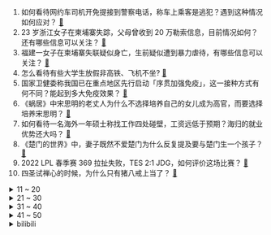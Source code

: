 1. 如何看待网约车司机开免提接到警察电话，称车上乘客是逃犯？遇到这种情况如何应对？ [:link:](https://www.zhihu.com/question/517443016)
2. 23 岁浙江女子在柬埔寨失踪，父母曾收到 20 万勒索信息，目前情况如何？还有哪些信息可以关注？ [:link:](https://www.zhihu.com/question/517231180)
3. 福建一女子在柬埔寨失联疑似身亡，生前疑似遭到暴力虐待，有哪些信息可以关注？ [:link:](https://www.zhihu.com/question/517519304)
4. 怎么看待有些大学生放假非高铁、飞机不坐? [:link:](https://www.zhihu.com/question/517075226)
5. 国家卫健委称我国已在重点地区先行启动「序贯加强免疫」，这一接种方式有何不同？能起到多大免疫效果？ [:link:](https://www.zhihu.com/question/517475909)
6. 《蜗居》中宋思明的老丈人为什么不选择培养自己的女儿成为高官，而要选择培养宋思明？ [:link:](https://www.zhihu.com/question/515902683)
7. 如何看待一名海外一年硕士称找工作四处碰壁，工资远低于预期？海归的就业优势还大吗？ [:link:](https://www.zhihu.com/question/517142612)
8. 《楚门的世界》中，妻子既然不爱楚门为什么反复提及要与楚门生一个孩子？ [:link:](https://www.zhihu.com/question/305864895)
9. 2022 LPL 春季赛 369 拉扯失败，TES 2:1 JDG，如何评价这场比赛？ [:link:](https://www.zhihu.com/question/517508877)
10. 四圣试禅心的时候，为什么只有猪八戒上当了？ [:link:](https://www.zhihu.com/question/517036783)
<details>
<summary>11 ~ 20</summary>

11. 如果我身高3米，不会打篮球，能进NBA吗？ [:link:](https://www.zhihu.com/question/516178420)
12. 在幼儿园时期，孩子最应该学到什么？ [:link:](https://www.zhihu.com/question/20261213)
13. 如何看待羽生结弦在冬奥来临之际频繁登上热搜？ [:link:](https://www.zhihu.com/question/507514601)
14. 乌克兰遭遇大规模网络攻击，国防部、武装部队、银行等网站关闭，发生了什么？ [:link:](https://www.zhihu.com/question/516850068)
15. 如果让你重新从大一学金融，你会怎么做？ [:link:](https://www.zhihu.com/question/515846998)
16. 《楚门的世界》里楚门的妻子是演员，还要和他发生关系，岂不是代价太大？ [:link:](https://www.zhihu.com/question/59474116)
17. 有线鼠标好还是无线鼠标好？ [:link:](https://www.zhihu.com/question/26764716)
18. 如何评价肯尼思·布拉纳、盖尔·加朵主演的电影《尼罗河上的惨案》？ [:link:](https://www.zhihu.com/question/515935312)
19. 国家发改委发文「引导外卖等平台下调商户服务费」，美团股价大跌超  15% ，这会带来哪些影响？ [:link:](https://www.zhihu.com/question/517295368)
20. 有人说「别的国家用苹果手机的很少，在中国很多」，真的是这样吗？ [:link:](https://www.zhihu.com/question/515053858)
</details>
<details>
<summary>21 ~ 30</summary>

21. 西安一女子花 1.9 万请的月嫂被发现一周内 20 多次打骂婴儿，警方已介入，怎样才能找到靠谱的月嫂？ [:link:](https://www.zhihu.com/question/517435497)
22. 考完科二，用私家车练科三被交警把车拦了，会不会影响所有已过成绩？ [:link:](https://www.zhihu.com/question/515450357)
23. 英国男子 4x100 米接力东京奥运银牌被取消，苏炳添谢震业吴智强汤星强或递补获铜牌，这有怎样的意义？ [:link:](https://www.zhihu.com/question/517388025)
24. 怎么看待特斯拉2022年1月国内销量（零售）19346辆，环比去年12月（70602辆）下降73％？ [:link:](https://www.zhihu.com/question/516577123)
25. 在国内买的电脑带去日本需要给NHK交钱吗？ [:link:](https://www.zhihu.com/question/515387108)
26. 现在整个 Web 前端是「屎山」吗？ [:link:](https://www.zhihu.com/question/511853234)
27. 如果你有机会重新选择，你还会选择遇见你喜欢的人吗？ [:link:](https://www.zhihu.com/question/514064346)
28. 程序员的你，有哪些炫技的代码写法？ [:link:](https://www.zhihu.com/question/438686773)
29. 为什么班里什么事老师都知道？ [:link:](https://www.zhihu.com/question/510673113)
30. 孩子上小学一年级，怎么教育？ [:link:](https://www.zhihu.com/question/511061887)
</details>
<details>
<summary>31 ~ 40</summary>

31. 请问你们相不相信网恋？ [:link:](https://www.zhihu.com/question/509317107)
32. 如何评价马思纯在电视剧《江照黎明》中的表现？ [:link:](https://www.zhihu.com/question/513615404)
33. 忘记一个很喜欢的人要多久呀？ [:link:](https://www.zhihu.com/question/517506009)
34. 2022 KPL 春季赛广州TTG 0:3 XYG，如何评价这场比赛？ [:link:](https://www.zhihu.com/question/517515346)
35. 月入多少有安全感？ [:link:](https://www.zhihu.com/question/515269217)
36. 上古汉语为什么这么多含义过于精细的字？ [:link:](https://www.zhihu.com/question/516725346)
37. 一瞬间放弃暗恋了很久的人，是什么感觉？ [:link:](https://www.zhihu.com/question/515978787)
38. 一台台式机的寿命是几年? [:link:](https://www.zhihu.com/question/384873330)
39. 在奢侈品的疯狂涨价下，消费者是否还能追得上？ [:link:](https://www.zhihu.com/question/394986599)
40. 有没有适合 emo 发的文案？ [:link:](https://www.zhihu.com/question/511530621)
</details>
<details>
<summary>41 ~ 50</summary>

41. 两个人在一起什么最重要呀? [:link:](https://www.zhihu.com/question/513423743)
42. 职场中败给了小人，如何自处？ [:link:](https://www.zhihu.com/question/508613579)
43. 虽然猫比狗行动灵活，但有时候觉得猫似乎没有狗聪明，这是错觉吗？ [:link:](https://www.zhihu.com/question/440709934)
44. 为什么《原神》圣遗物是 5 件？ [:link:](https://www.zhihu.com/question/514588046)
45. 《名侦探柯南》如何结尾会伤害到所有读者？ [:link:](https://www.zhihu.com/question/469753726)
46. 初三上学期290.5，下学期还有救吗？ [:link:](https://www.zhihu.com/question/512829740)
47. 怎么维持对爱豆的喜欢? [:link:](https://www.zhihu.com/question/516599273)
48. 你能够接受自己的平庸吗? [:link:](https://www.zhihu.com/question/516784702)
49. PMP 考试一定要报培训班吗？ [:link:](https://www.zhihu.com/question/280509086)
50. 有没有一些充满少年感的文案？ [:link:](https://www.zhihu.com/question/509569159)
</details><details>
<summary>bilibili</summary>

1. 哥 哥 天 下 第 一 [:link:](//www.bilibili.com/video/BV1Au411R7Gw)
2. 快！ [:link:](//www.bilibili.com/video/BV1Li4y127tD)
3. 6分钟讲明白什么是洗钱 [:link:](//www.bilibili.com/video/BV1M34y1C71Z)
4. 【时代少年团】《光环中的少年——“辞旧”》 [:link:](//www.bilibili.com/video/BV1wb4y1t7Yo)
5. 劫匪：找到你的把柄啦！！哈哈哈哈哈哈！！！！！ [:link:](//www.bilibili.com/video/BV1W3411L7LS)
6. 香菱怒斥钟离吃饭不给钱 [:link:](//www.bilibili.com/video/BV1Br4y167bX)
7. 只为成功找方法，不为失败找理由 [:link:](//www.bilibili.com/video/BV1n341177qc)
8. 带英水兵如何讨薪？【硬核狠人27】 [:link:](//www.bilibili.com/video/BV1qa411C7ni)
9. 《原神》角色演示-「八 重 蔡 子」 [:link:](//www.bilibili.com/video/BV1X341177zi)
10. 寄 [:link:](//www.bilibili.com/video/BV1YZ4y1R7Hb)
<details>
<summary>11 ~ 20</summary>

11. 历时40天、200小时 我终于一命通关了造梦西游3！ [:link:](//www.bilibili.com/video/BV19r4y167pL)
12. 记住八个规律，想字丑都难 [:link:](//www.bilibili.com/video/BV1CY411L7hN)
13. 来给刨冰大爷拜个晚年 [:link:](//www.bilibili.com/video/BV1Pu411R7Tu)
14. 游戏里的你，再强大也没我强大。 [:link:](//www.bilibili.com/video/BV1Y341177yQ)
15. 挑战过年穿成这样去亲戚家，多久会被赶出来？《请勿模仿》 [:link:](//www.bilibili.com/video/BV1WS4y1r7tP)
16. 这屑狐狸竟如此的甜美! [:link:](//www.bilibili.com/video/BV13q4y1t7V8)
17. 从社牛到社死，只用了一秒钟… [:link:](//www.bilibili.com/video/BV1fa411y7eF)
18. 《STAY》完整版来啦！真·经典重现！！！ [:link:](//www.bilibili.com/video/BV1Z44y1J7h7)
19. 这该死的胜负欲 [:link:](//www.bilibili.com/video/BV1P34y1C7RB)
20. 你是做什么工作的？【读评论】 [:link:](//www.bilibili.com/video/BV1fR4y1L78r)
</details>
<details>
<summary>21 ~ 30</summary>

21. 1.6万人同时看我网恋是什么体验？【国际连线究极尬聊 网恋感言篇】 [:link:](//www.bilibili.com/video/BV1U44y1J71P)
22. 破  冰  者  （孤勇者  冬季限定版) [:link:](//www.bilibili.com/video/BV1tr4y167nD)
23. 女生看到美女的真实状况 [:link:](//www.bilibili.com/video/BV1sF411E7JE)
24. 【花滑运动员千金】金牌！圆梦北京冬奥 [:link:](//www.bilibili.com/video/BV1B3411L7Y6)
25. 疯了！好吃到疯了【会爆汁的鸡排】非常哇塞！ [:link:](//www.bilibili.com/video/BV1Wq4y1t7ke)
26. 屑狐狸逼👴结婚 【原神动画/八重神子】 [:link:](//www.bilibili.com/video/BV1BZ4y1R7EQ)
27. 一刀下去，全面实现冰墩墩自由！ [:link:](//www.bilibili.com/video/BV18T4y1D7dF)
28. 【原神】三界路飨祭宝箱全收集（125宝箱） [:link:](//www.bilibili.com/video/BV1BT4y1X7XP)
29. 【说唱】我去世了，然后... [:link:](//www.bilibili.com/video/BV1vq4y1t7YN)
30. 【 逐 渐 离 谱 ！】 [:link:](//www.bilibili.com/video/BV1jR4y1L7DC)
</details>
<details>
<summary>31 ~ 40</summary>

31. 《这 回 真 是 离 谱 了》 [:link:](//www.bilibili.com/video/BV18m4y1d7EM)
32. 反霸凌机车联盟 [:link:](//www.bilibili.com/video/BV11a411k7Wo)
33. 大爷问我从哪学的五子棋，我没敢告诉他 [:link:](//www.bilibili.com/video/BV1tr4y167ZA)
34. 今日科普—对象生气了怎么办 [:link:](//www.bilibili.com/video/BV1RP4y1w7jr)
35. 弟弟这创意多少有点超前了 [:link:](//www.bilibili.com/video/BV11u411Q7nj)
36. 【明日方舟】我穷了，但我也悟了！ [:link:](//www.bilibili.com/video/BV1RP4y1F7tg)
37. 离谱！假装在女友面前叹气流眼泪…她竟然不停亲我？ [:link:](//www.bilibili.com/video/BV1Zb4y147oV)
38. 这个up疯了，他算出了海绵宝宝有多少个洞。。。 [:link:](//www.bilibili.com/video/BV1z341177ZQ)
39. 【四月新番导视】辉夜骨王齐上阵！这季度我是一刻也待不下去了！ [:link:](//www.bilibili.com/video/BV1K44y1p7Vj)
40. 片 名 为 寄 [:link:](//www.bilibili.com/video/BV1d44y1H7gP)
</details>
<details>
<summary>41 ~ 50</summary>

41. 水货佛跳墙？榴莲酸菜鱼？现在网红店都这么野了？【还愿挑战ep08-三号仓库】 [:link:](//www.bilibili.com/video/BV1fS4y1r7CN)
42. “Loser竟是我自己是吧” [:link:](//www.bilibili.com/video/BV1ZZ4y1R7H7)
43. 广西颠覆认知的 10 大现象 [:link:](//www.bilibili.com/video/BV1Tm4y1o7Jo)
44. 怎么可以吃兔兔？法国猎人vs麻辣兔丁 [:link:](//www.bilibili.com/video/BV1Rm4y1d7wU)
45. “给我家猫看了，它说不信谣不传谣” [:link:](//www.bilibili.com/video/BV1G5411Z7eZ)
46. 东北冬天的流动盒饭 [:link:](//www.bilibili.com/video/BV1cu411R7To)
47. 拿了冠军却一个人抱着小熊孤零零的坐着，她这几句话，够我粉她一辈子了！！！ [:link:](//www.bilibili.com/video/BV1Ju411X72A)
48. 《明日方舟》危机合约新赛季「寻昼行动」宣传PV [:link:](//www.bilibili.com/video/BV1fF41177fP)
49. 玩这个要先学会“听话”，再练习“认怂”！ [:link:](//www.bilibili.com/video/BV1VF411E7qK)
50. 给陌生人写一句鼓励的话吧！也许可以让他温暖一整天 [:link:](//www.bilibili.com/video/BV1xb4y1476Z)
</details>
<details>
<summary>51 ~ 60</summary>

51. 【原神】八重神子圣遗物套装选择：伤害期望对比，柱状图汇总八百多行数据计算 [:link:](//www.bilibili.com/video/BV17Y411V7WR)
52. 你难道以为我玩的只是MC？2 [:link:](//www.bilibili.com/video/BV1Vb4y147KW)
53. 真实！影视剧里的高中生vs现实中的高中生 [:link:](//www.bilibili.com/video/BV125411o7Ln)
54. 新疆民警在快餐店门口取暖，店员这一举动太暖 [:link:](//www.bilibili.com/video/BV14341177vs)
55. 求这个•᷅ࡇ•᷄的出处？如何打出•᷅ࡇ•᷄？ [:link:](//www.bilibili.com/video/BV1cq4y1t78f)
56. ⚡ 小 然 乱 撞 ⚡【直播剪辑】 [:link:](//www.bilibili.com/video/BV1Aq4y1t7kU)
57. 【特鲁索娃】将不可能变为可能 [:link:](//www.bilibili.com/video/BV1nZ4y1d7dZ)
58. 父母的顶级理解 [:link:](//www.bilibili.com/video/BV1wu411R7tX)
59. 本想一起拍个照片，结果。。。。 [:link:](//www.bilibili.com/video/BV1hP4y1w7U1)
60. 换    弹 [:link:](//www.bilibili.com/video/BV1Br4y167w5)
</details>
<details>
<summary>61 ~ 70</summary>

61. 美式霸凌，但是是画师版 [:link:](//www.bilibili.com/video/BV1bR4y1L7LJ)
62. 【原神】已完结！三界路飨祭全收集！宝箱+锚点一次开完！(狭间之街篇)光界之印+渊海髓矿+常世之荚管够！ [:link:](//www.bilibili.com/video/BV1Wq4y1t7gK)
63. 为了给小猫咪减肥，我把我爸的车开烂了... [:link:](//www.bilibili.com/video/BV1vY411V7rn)
64. 当场把我家猫打了一顿！ [:link:](//www.bilibili.com/video/BV1YZ4y1R7yi)
65. 悬赏100万，抓他！ [:link:](//www.bilibili.com/video/BV1SZ4y1R7CZ)
66. 你充Q币吗是什么梗【梗指南】 [:link:](//www.bilibili.com/video/BV1KF411E7ro)
67. ⚡️比 比 安 慕 希⚡️ [:link:](//www.bilibili.com/video/BV1JL4y1g7Wc)
68. 【阿斗】结局猜不中系列合集！悬疑女王阿加莎·克里斯蒂必看经典 [:link:](//www.bilibili.com/video/BV1ii4y117TD)
69. 猫 德 学 院 满 分 毕 业 生 ！ [:link:](//www.bilibili.com/video/BV1QL4y137om)
70. 良心到难以置信的网站推荐9丨全程高能 [:link:](//www.bilibili.com/video/BV1ju411X7Zm)
</details>
<details>
<summary>71 ~ 80</summary>

71. 我是大哥的大哥开个挂不过分吧 [:link:](//www.bilibili.com/video/BV1RL4y137Dm)
72. 厨师长教你：“蚝油生菜”的家常做法，爽脆鲜嫩，简单易做 [:link:](//www.bilibili.com/video/BV1bS4y1r7jR)
73. 一些散落人间的中国式浪漫，你我都懂，直接破防了 [:link:](//www.bilibili.com/video/BV1yu411Q7KU)
74. 【范志毅】以父之名（全程押韵高能） [:link:](//www.bilibili.com/video/BV1Qq4y147fo)
75. 镜头下我那美丽的妻子 [:link:](//www.bilibili.com/video/BV1jS4y1r7TK)
76. 【王濛】我的金墩墩 被截胡了！！！ [:link:](//www.bilibili.com/video/BV1C3411L7dT)
77. 网络热门事件分析：飘移死活学不会？那就上特效吧…… [:link:](//www.bilibili.com/video/BV1Va41117B2)
78. 家常馅饼新吃法 [:link:](//www.bilibili.com/video/BV1rP4y1w77M)
79. 救人鬼才，死刑缓期执行 3.0 这次真没救了 [:link:](//www.bilibili.com/video/BV1kT4y1X7nZ)
80. 玉帝挑逗嫦娥却让八戒背锅？黑神话前世《斗战神》讲了个什么故事？我天蓬光明磊落，敢作敢当！02 [:link:](//www.bilibili.com/video/BV1ur4y1a74c)
</details>
<details>
<summary>81 ~ 90</summary>

81. 这份铜炉羊蝎子火锅，温暖帅小伙整个冬天！ [:link:](//www.bilibili.com/video/BV1XZ4y1R7Ao)
82. 我 滴 作 业 完 成 辣！！！！ [:link:](//www.bilibili.com/video/BV1JP4y1w7HQ)
83. ［尝试寻找问题的根源］有没有一种可能性：八重神子本来用的是追忆套，而宵宫其实应该用夏祭逆飞套？ [:link:](//www.bilibili.com/video/BV1ib4y147UA)
84. 这东西要是火了，我就cos屠夫去上班！ [:link:](//www.bilibili.com/video/BV1E34y1C7Rp)
85. 我买了一些好玩的！ [:link:](//www.bilibili.com/video/BV1QF411E7fz)
86. 对不起！！一不小心气到了四川人和内蒙人 [:link:](//www.bilibili.com/video/BV1A5411Z75B)
87. 萨拉伯尔  厨子探店¥1313 [:link:](//www.bilibili.com/video/BV1FF411E7WT)
88. 【散人】超二次元浓度坑爹i wanna 你想要的他都有。。 [:link:](//www.bilibili.com/video/BV1ni4y127MD)
89. 这个发型够练习生吗？ [:link:](//www.bilibili.com/video/BV1j3411L76h)
90. 《崩坏3》全新SP角色「空梦·掠集之兽」预告 [:link:](//www.bilibili.com/video/BV1mm4y1d7BB)
</details>
<details>
<summary>91 ~ 100</summary>

91. 看了这个视频，我再也没有喝过奶茶 [:link:](//www.bilibili.com/video/BV14P4y1w79a)
92. 别人都觉得我冷冷的，只有你知道我憨憨的 [:link:](//www.bilibili.com/video/BV1SS4y1F7ds)
93. 新春歌友烩回归！上届高手们全部回来啦，最后几首直接燃炸全场！！ [:link:](//www.bilibili.com/video/BV11m4y1d7Ps)
94. 探秘绝壁土匪寨，发现莲花标志，最上面的平台放着古物件 [:link:](//www.bilibili.com/video/BV1J34y1C7JH)
95. 【路温】《豆瓣2.7分》 [:link:](//www.bilibili.com/video/BV1D34y1C7hC)
96. “永垂不朽，然后死掉” [:link:](//www.bilibili.com/video/BV1T44y1p7pZ)
97. 这些平替比原版还好吃？便宜麻了！ [:link:](//www.bilibili.com/video/BV1FF411E7Pq)
98. 没有心情打卡了 [:link:](//www.bilibili.com/video/BV1sq4y1t7Af)
99. （原神）影：粉球都留给我好吗？ [:link:](//www.bilibili.com/video/BV1rm4y1d73C)
100. 【鬼谷闲谈】一场绵延1500多万年的瘟疫 [:link:](//www.bilibili.com/video/BV14a411C7q5)
</details></details>